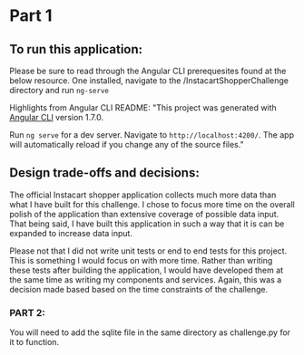 
# Part 1


## To run this application:

Please be sure to read through the Angular CLI prerequesites found at the below resource. One installed, navigate to  the /InstacartShopperChallenge directory and run `ng-serve`

Highlights from Angular CLI README: 
"This project was generated with [Angular CLI](https://github.com/angular/angular-cli) version 1.7.0.

Run `ng serve` for a dev server. Navigate to `http://localhost:4200/`. The app will automatically reload if you change any of the source files."

## Design trade-offs and decisions:

The official Instacart shopper application collects much more data than what I have built for this challenge. I chose to focus more time on the overall polish of the application than extensive coverage of possible data input. That being said, I have built this application in such a way that it is can be expanded to increase data input. 

Please not that I did not write unit tests or end to end tests for this project. This is something I would focus on with more time. Rather than writing these tests after building the application, I would have developed them at the same time as writing my components and services. Again, this was a decision made based based on the time constraints of the challenge. 


### PART 2: 

You will need to add the sqlite file in the same directory as challenge.py for it to function. 